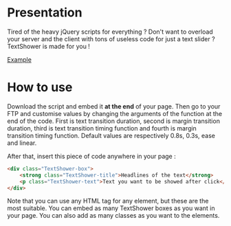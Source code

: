 Presentation
======

Tired of the heavy jQuery scripts for everything ? Don't want to overload your server and the client with
tons of useless code for just a text slider ? TextShower is made for you !

<a href="https://rawgithub.com/filsmick/TextShower/master/HTML%20Example.html">Example</a>

How to use
======

Download the script and embed it **at the end** of your page. Then go to your FTP and customise values by changing the
arguments of the function at the end of the code. First is text transition duration, second is margin
transition duration, third is text transition timing function and fourth is margin transition timing
function. Default values are respectively 0.8s, 0.3s, ease and linear.

After that, insert this piece of code anywhere in your page : 

``` html
<div class="TextShower-box"> 
	<strong class="TextShower-title">Headlines of the text</strong> 
	<p class="TextShower-text">Text you want to be showed after click</p>
</div>
```

Note that you can use any HTML tag for any element, but these are the most suitable.
You can embed as many TextShower boxes as you want in your page. You can also add as many classes as you want
to the elements.
